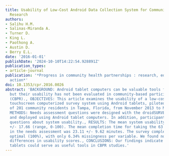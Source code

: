 ```yaml
---
title: Usability of Low-Cost Android Data Collection System for Community-Based Participatory
  Research
authors:
- Salihu H.M.
- Salinas-Miranda A.
- Turner D.
- King L.
- Paothong A.
- Austin D.
- Berry E.L.
date: '2016-01-01'
publishDate: '2024-10-10T14:22:54.928891Z'
publication_types:
- article-journal
publication: '*Progress in community health partnerships : research, education, and
  action*'
doi: 10.1353/cpr.2016.0026
abstract: 'BACKGROUND: Android tablet computers can be valuable tools for data collection,
  but their usability has not been evaluated in community-based participatory research
  (CBPR)., OBJECTIVES: This article examines the usability of a low-cost bilingual
  touchscreen computerized survey system using Android tablets, piloted with a sample
  of 201 community residents in Tampa, Florida, from November 2013 to March 2014.,
  METHODS: Needs assessment questions were designed with the droidSURVEY software,
  and deployed using Android tablet computers. In addition, participants were asked
  questions about system usability., RESULTS: The mean system usability was 77.57
  +/- 17.66 (range, 0-100). The mean completion time for taking the 63 survey questions
  in the needs assessment was 23.11 +/- 9.62 minutes. The survey completion rate was
  optimal (100%), with only 6.34% missingness per variable. We found no sociodemographic
  differences in usability scores., CONCLUSIONS: Our findings indicate that Android
  tablets could serve as useful tools in CBPR studies.'
---
```

